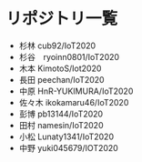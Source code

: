 # リポジトリ一覧
- 杉林 cub92/IoT2020
- 杉谷　ryoinn0801/IoT2020
- 木本  KimotoS/Iot2020
- 長田 peechan/IoT2020
- 中原 HnR-YUKIMURA/IoT2020
- 佐々木 ikokamaru46/IoT2020
- 彭博 pb13144/IoT2020
- 田村 namesin/IoT2020
- 小松 Lunaty1341/IoT2020
- 中野 yuki045679/IOT2020
